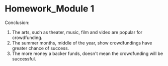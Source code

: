 # Homework_Module 1

Conclusion:
1. The arts, such as theater, music, film and video are popular for crowdfunding.
2. The summer months, middle of the year, show crowdfundings have greater chance of success.
3. The more money a backer funds, doesn't mean the crowdfunding will be successful.
